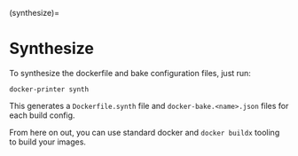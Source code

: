 (synthesize)=
# Synthesize

To synthesize the dockerfile and bake configuration files, just run:

```
docker-printer synth
```

This generates a `Dockerfile.synth` file and `docker-bake.<name>.json` files for each build config.

From here on out, you can use standard docker and `docker buildx` tooling to build your images.
